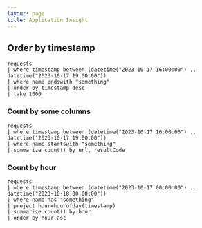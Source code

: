 ```yaml
---
layout: page
title: Application Insight
---
```



## Order by timestamp

```kql
requests
| where timestamp between (datetime("2023-10-17 16:00:00") .. datetime("2023-10-17 19:00:00"))
| where name endswith "something"
| order by timestamp desc
| take 1000
```

### Count by some columns

```kql
requests
| where timestamp between (datetime("2023-10-17 16:00:00") .. datetime("2023-10-17 19:00:00"))
| where name startswith "something"
| summarize count() by url, resultCode
```

### Count by hour

```kql
requests
| where timestamp between (datetime("2023-10-17 00:00:00") .. datetime("2023-10-18 00:00:00"))
| where name has "something"
| project hour=hourofday(timestamp)
| summarize count() by hour
| order by hour asc
```
